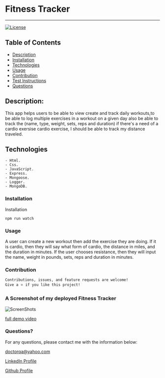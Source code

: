 # Fitness Tracker
  ----
  [![License](https://img.shields.io/badge/License-MIT-yellow.svg)](https://opensource.org/licenses/MIT)
## Table of Contents
- [Description](#description)
- [Installation](#installation)
- [Technologies](#Technologies)
- [Usage](#usage)
- [Contribution](#contribution)
- [Test Instructions](#test-instructions)
- [Questions](#questions)

## Description:
This app helps users to be able to view create and track daily workouts,to be able to log multiple exercises in a workout on a given day also be able to track the (name, type, weight, sets, reps and duration) if there's a need of a cardio exersise cardio exercise, I should be able to track my distance traveled.


## Technologies
```
- Html.
- Css.
- JavaScript.
- Express.
- Mongoose.
- Logger.
- MongoDB.
```

### Installation
Installation 
```
npm run watch
```


### Usage
A user can create a new workout then add the exercise they are doing. If it is cardio, then they will say what form of cardio, the distance in miles, and the duration in minutes. If the user chooses resistance, then they will input the name, weight in pounds, sets, reps and duration in minutes.


### Contribution
```
Contributions, issues, and feature requests are welcome!
Give a ⭐️ if you like this project!
```

### A Screenshot of my deployed Fitness Tracker

![ScreenShots]() 

[full demo video]()

### Questions? 
For any questions, please contact me with the information below:

doctorqa@yahoo.com

[LinkedIn Profile](https://www.linkedin.com/in/qabas-al-ani-7b858863/)

[Github Profile](https://github.com/Qabas-al-ani)

